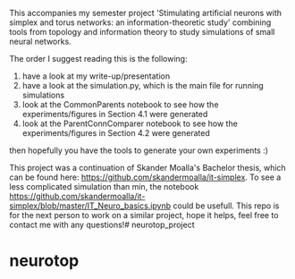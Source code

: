 This accompanies my semester project 'Stimulating artificial neurons with simplex and
torus networks: an information-theoretic study' combining tools from topology and 
information theory to study simulations of small neural networks. 


The order I suggest reading this is the following:
1) have a look at my write-up/presentation
2) have a look at the simulation.py, which is the main file for running simulations
3) look at the CommonParents notebook to see how the experiments/figures in Section 4.1 were generated
4) look at the ParentConnComparer notebook to see how the experiments/figures in Section 4.2 were generated

then hopefully you have the tools to generate your own experiments :)

This project was a continuation of Skander Moalla's Bachelor thesis, which can be found 
here: https://github.com/skandermoalla/it-simplex. To see a less complicated simulation than min, 
the notebook https://github.com/skandermoalla/it-simplex/blob/master/IT_Neuro_basics.ipynb could 
be usefull. This repo is for the next person to work on a similar project, hope it helps, feel free 
to contact me with any questions!# neurotop_project
# neurotop
